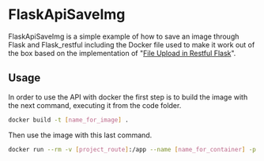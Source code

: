 # FlaskApiSaveImg

FlaskApiSaveImg is a simple example of how to save an image through Flask and Flask_restful including the Docker file used to make it work out of the box based on the implementation of "[File Upload in Restful Flask](https://github.com/flask-restful/flask-restful/issues/485)".

## Usage

In order to use the API with docker the first step is to build the image with the next command, executing it from the code folder.

```bash
docker build -t [name_for_image] .
```

Then use the image with this last command.

```bash
docker run --rm -v [project_route]:/app --name [name_for_container] -p 5001:5001 [name_for_image]
```
